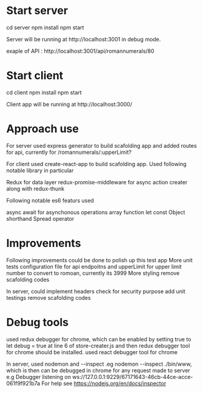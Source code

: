 # Start server

cd server
npm install
npm start

 Server will be running at http://localhost:3001 in debug mode.

exaple of API : http://localhost:3001/api/romannumerals/80

# Start client

cd client
npm install
npm start

Client app will be running at http://localhost:3000/


# Approach use

For server used express generator to build scafolding app and added routes for api, currently for /romannumerals/:upperLimit?

For client used create-react-app to build scafolding app. Used following notable library in particular

Redux for data layer 
redux-promise-middleware for async action creater along with redux-thunk

Following notable es6 featurs used

async await for asynchonous operations
array function
let
const
Object shorthand 
Spread operator


# Improvements

Following improvements could be done to polish up this test app
More unit tests
configuration file for api endpoitns and upperLimit for upper limit number to convert to romoan, currently its 3999
More styling
remove scafolding codes

In server, could implement headers check for security purpose
add unit testings
remove scafolding codes

# Debug tools

used redux debugger for chrome, which can be enabled by setting true to let debug = true at line 6 of store-creater.js and then redux debugger tool for chrome should be installed.
used react debugger tool for chrome

In server, used nodemon and --inspect .eg nodemon --inspect ./bin/www, which is then can be debugged in chrome for any request made to server e.g Debugger listening on ws://127.0.0.1:9229/67171643-46cb-44ce-acce-061f9f921b7a
For help see https://nodejs.org/en/docs/inspector




